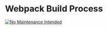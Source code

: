 # Webpack Build Process

[![No Maintenance Intended](http://unmaintained.tech/badge.svg)](http://unmaintained.tech/)
